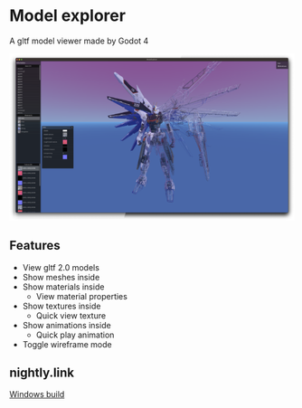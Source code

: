 # Model explorer
A gltf model viewer made by Godot 4

![screenshot](https://github.com/AllenDang/model_explorer_godot4/raw/main/screenshots/Screenshot.png)

## Features

- View gltf 2.0 models
- Show meshes inside
- Show materials inside
  - View material properties
- Show textures inside
  - Quick view texture
- Show animations inside
  - Quick play animation
- Toggle wireframe mode

## nightly.link

[Windows build](https://nightly.link/V-Sekai-fire/VSK_model_explorer/workflows/build-project/v-sekai/vsekai_windows_release_x86_64.zip)
